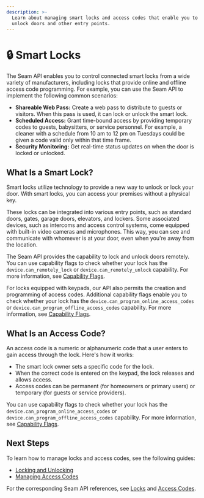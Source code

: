 ```yaml
---
description: >-
  Learn about managing smart locks and access codes that enable you to lock and
  unlock doors and other entry points.
---
```


# 🔒 Smart Locks

The Seam API enables you to control connected smart locks from a wide variety of manufacturers, including locks that provide online and offline access code programming. For example, you can use the Seam API to implement the following common scenarios:

* **Shareable Web Pass:** Create a web pass to distribute to guests or visitors. When this pass is used, it can lock or unlock the smart lock.
* **Scheduled Access:** Grant time-bound access by providing temporary codes to guests, babysitters, or service personnel. For example, a cleaner with a schedule from 10 am to 12 pm on Tuesdays could be given a code valid only within that time frame.
* **Security Monitoring:** Get real-time status updates on when the door is locked or unlocked.

## What Is a Smart Lock?

Smart locks utilize technology to provide a new way to unlock or lock your door. With smart locks, you can access your premises without a physical key.

These locks can be integrated into various entry points, such as standard doors, gates, garage doors, elevators, and lockers. Some associated devices, such as intercoms and access control systems, come equipped with built-in video cameras and microphones. This way, you can see and communicate with whomever is at your door, even when you're away from the location.

The Seam API provides the capability to lock and unlock doors remotely. You can use capability flags to check whether your lock has the `device.can_remotely_lock` or `device.can_remotely_unlock` capability. For more information, see [Capability Flags](../../capability-guides/device-and-system-capabilities.md#capability-flags).

For locks equipped with keypads, our API also permits the creation and programming of access codes. Additional capability flags enable you to check whether your lock has the `device.can_program_online_access_codes` or `device.can_program_offline_access_codes` capability. For more information, see [Capability Flags](../../capability-guides/device-and-system-capabilities.md#capability-flags).

## What Is an Access Code?

An access code is a numeric or alphanumeric code that a user enters to gain access through the lock. Here's how it works:

* The smart lock owner sets a specific code for the lock.
* When the correct code is entered on the keypad, the lock releases and allows access.
* Access codes can be permanent (for homeowners or primary users) or temporary (for guests or service providers).

You can use capability flags to check whether your lock has the `device.can_program_online_access_codes` or `device.can_program_offline_access_codes` capability. For more information, see [Capability Flags](../../capability-guides/device-and-system-capabilities.md#capability-flags).

## **Next Steps**

To learn how to manage locks and access codes, see the following guides:

* [Locking and Unlocking](lock-and-unlock.md)
* [Managing Access Codes](access-codes/)

For the corresponding Seam API references, see [Locks](../../api-clients/locks/) and [Access Codes](../../api-clients/access-codes/).
